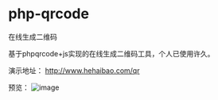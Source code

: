 # php-qrcode
在线生成二维码

基于phpqrcode+js实现的在线生成二维码工具，个人已使用许久。

演示地址： http://www.hehaibao.com/qr

预览：
![image](https://github.com/hehaibao/php-qrcode/blob/master/preview.gif)
